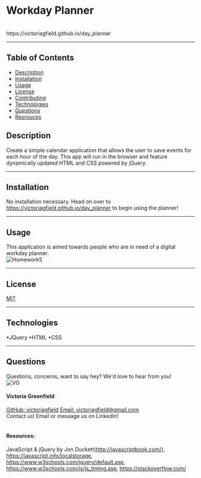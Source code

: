 # Workday Planner
<br>
https://victoriagfield.github.io/day_planner

<br>
<hr>

 ## Table of Contents
  - [Description](#Description)
  - [Installation](#Installation)
  - [Usage](#Usage)
  - [License](#License)
  - [Contributing](#Contributing)
  - [Technologies](#Technologies)
  - [Questions](#Questions)
  - [Resrouces](#Resources)

  ## Description
 Create a simple calendar application that allows the user to save events for each hour of the day. This app will run in the browser and feature dynamically updated HTML and CSS powered by jQuery. 
  <hr>

  ## Installation
  No installation necessary. Head on over to https://victoriagfield.github.io/day_planner to begin using the planner!<br>
  <hr>

  ## Usage
  This application is aimed towards people who are in need of a digital workday planner.<br>
  ![Homework5](https://user-images.githubusercontent.com/66035385/88572460-2c9f2180-d00d-11ea-8b41-4fb829b3fec5.jpg)

 
  <hr>

  ## License
  [MIT](https://opensource.org/licenses/MIT)
  <hr>

  ## Technologies
 •JQuery
 •HTML
 •CSS
  <hr>

  ## Questions
  Questions, concerns, want to say hey? We'd love to hear from you!<br>
  ![VG](https://user-images.githubusercontent.com/66035385/101025330-6cd65980-3543-11eb-8c60-86bd511a689d.png)<br>
  #### Victoria Greenfield
  [GitHub: victoriagfield](https://github.com/victoriagfield)
  [Email: victoriagfield@gmail.com](victoriagfield@gmail.com)<br>
  Contact us! Email or message us on LinkedIn!<br><br>
  



#### Resources:
JavaScript & jQuery by Jon Duckett(http://javascriptbook.com/), https://javascript.info/localstorage, https://www.w3schools.com/jquery/default.asp, https://www.w3schools.com/js/js_timing.asp, https://stackoverflow.com/
